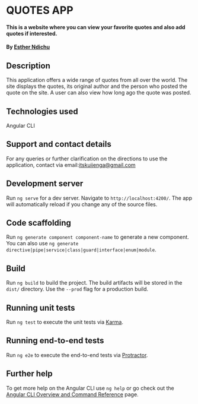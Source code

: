 # QUOTES APP

#### This is a website where you can view your favorite quotes and also add quotes if interested.
#### By [Esther Ndichu](https://github.com/estherndichu)

## Description
This application offers a wide range of quotes from all over the world. The site displays the quotes, its original author and the person who posted the quote on the site. A user can also view how long ago the quote was posted.


## Technologies used
Angular CLI

## Support and contact details
For any queries or further clarification on the directions to use the application, contact via email:itskuijenga@gmail.com


## Development server

Run `ng serve` for a dev server. Navigate to `http://localhost:4200/`. The app will automatically reload if you change any of the source files.

## Code scaffolding

Run `ng generate component component-name` to generate a new component. You can also use `ng generate directive|pipe|service|class|guard|interface|enum|module`.

## Build

Run `ng build` to build the project. The build artifacts will be stored in the `dist/` directory. Use the `--prod` flag for a production build.

## Running unit tests

Run `ng test` to execute the unit tests via [Karma](https://karma-runner.github.io).

## Running end-to-end tests

Run `ng e2e` to execute the end-to-end tests via [Protractor](http://www.protractortest.org/).

## Further help

To get more help on the Angular CLI use `ng help` or go check out the [Angular CLI Overview and Command Reference](https://angular.io/cli) page.
